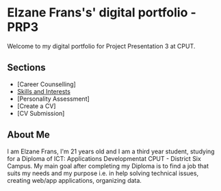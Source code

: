 
# ____Elzane Frans's' digital portfolio - PRP3____

Welcome to my digital portfolio for Project Presentation 3 at CPUT.

## Sections
- [Career Counselling] 
- [Skills and Interests](skills-interest.md)
- [Personality Assessment]
- [Create a CV]
- [CV Submission]
 
## About Me

I am Elzane Frans, I'm 21 years old and I am a third year student, studying for a Diploma of ICT: Applications Developmentat CPUT - District Six Campus. My main goal after completing my Diploma is to find a job that suits my needs and my purpose i.e. in help solving technical issues, creating web/app applications, organizing data.
